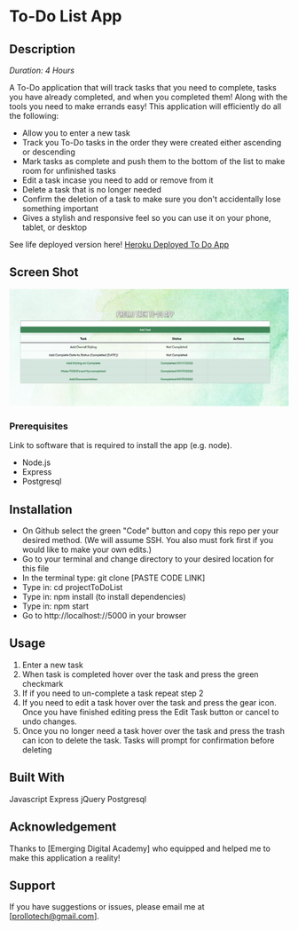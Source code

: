 # To-Do List App

## Description

_Duration: 4 Hours_

A To-Do application that will track tasks that you need to complete, tasks you have already completed, and when you completed them! Along with the tools you need to make errands easy! This application will efficiently do all the following:

- Allow you to enter a new task
- Track you To-Do tasks in the order they were created either ascending or descending
- Mark tasks as complete and push them to the bottom of the list to make room for unfinished tasks
- Edit a task incase you need to add or remove from it
- Delete a task that is no longer needed
- Confirm the deletion of a task to make sure you don't accidentally lose something important
- Gives a stylish and responsive feel so you can use it on your phone, tablet, or desktop

See life deployed version here! [Heroku Deployed To Do App](https://radiant-basin-65004.herokuapp.com/)

## Screen Shot

![Alt text](/images/To%20Do%20Example.jpg?raw=true "To Do Preview")

### Prerequisites

Link to software that is required to install the app (e.g. node).

- Node.js
- Express
- Postgresql

## Installation

- On Github select the green "Code" button and copy this repo per your desired method. (We will assume SSH. You also must fork first if you would like to make your own edits.)
- Go to your terminal and change directory to your desired location for this file
- In the terminal type: git clone [PASTE CODE LINK]
- Type in: cd projectToDoList
- Type in: npm install (to install dependencies)
- Type in: npm start
- Go to http://localhost://5000 in your browser

## Usage

1. Enter a new task
2. When task is completed hover over the task and press the green checkmark
3. If if you need to un-complete a task repeat step 2
4. If you need to edit a task hover over the task and press the gear icon. Once you have finished editing press the Edit Task button or cancel to undo changes.
5. Once you no longer need a task hover over the task and press the trash can icon to delete the task. Tasks will prompt for confirmation before deleting

## Built With

Javascript
Express
jQuery
Postgresql

## Acknowledgement

Thanks to [Emerging Digital Academy] who equipped and helped me to make this application a reality!

## Support

If you have suggestions or issues, please email me at [prollotech@gmail.com].
